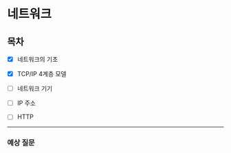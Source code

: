 # 네트워크

## 목차


- [x] 네트워크의 기초
- [x] TCP/IP 4계층 모델
- [ ] 네트워크 기기
- [ ] IP 주소
- [ ] HTTP


---

### 예상 질문
